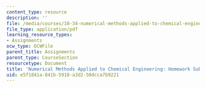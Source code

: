 ```yaml
---
content_type: resource
description: ''
file: /media/courses/10-34-numerical-methods-applied-to-chemical-engineering-fall-2015/e5f1841a841b5910a3d250dcca7b9221_MIT10_34F15_HW_Guide_2015.pdf
file_type: application/pdf
learning_resource_types:
- Assignments
ocw_type: OCWFile
parent_title: Assignments
parent_type: CourseSection
resourcetype: Document
title: 'Numerical Methods Applied to Chemical Engineering: Homework Submission Guidelines'
uid: e5f1841a-841b-5910-a3d2-50dcca7b9221
---
```

